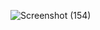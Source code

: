 ![Screenshot (154)](https://github.com/user-attachments/assets/b51c7358-1f35-4ce5-af0b-4541bc42281d)

